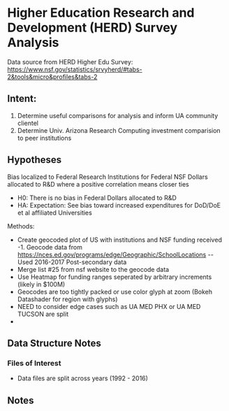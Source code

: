 # Higher Education Research and Development (HERD) Survey Analysis
Data source from HERD Higher Edu Survey: https://www.nsf.gov/statistics/srvyherd/#tabs-2&tools&micro&profiles&tabs-2

## Intent:
1. Determine useful comparisons for analysis and inform UA community clientel
2. Determine Univ. Arizona Research Computing investment comparision to peer institutions

## Hypotheses

Bias localized to Federal Research Institutions for Federal NSF Dollars allocated to R&D where a positive correlation means closer ties
- H0: There is no bias in Federal Dollars allocated to R&D 
- HA: Expectation: See bias toward increased expenditures for DoD/DoE et al affiliated Universities 

Methods:
- Create geocoded plot of US with institutions and NSF funding received
-1. Geocode data from https://nces.ed.gov/programs/edge/Geographic/SchoolLocations
-- Used 2016-2017 Post-secondary data
- Merge list #25 from nsf website to the geocode data
- Use Heatmap for funding ranges seperated by arbitrary increments (likely in $100M)
- Geocodes are too tightly packed or use color glyph at zoom (Bokeh Datashader for region with glyphs)
- NEED to consider edge cases such as UA MED PHX or UA MED TUCSON are split 
- 



## Data Structure Notes
### Files of Interest 
- Data files are split across years (1992 - 2016)

## Notes
